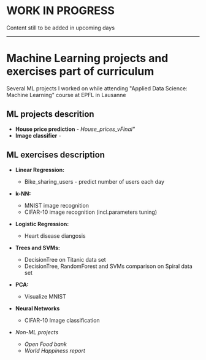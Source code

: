 # WORK IN PROGRESS
Content still to be added in upcoming days
***

# Machine Learning projects and exercises part of curriculum
Several ML projects I worked on while attending "Applied Data Science: Machine Learning" course at EPFL in Lausanne

## ML projects descrition
* **House price prediction** - *House_prices_vFinal"*
* **Image classifier** - 

## ML exercises description
* **Linear Regression:**
  * Bike_sharing_users - predict number of users each day
* **k-NN:**
  * MNIST image recognition
  * CIFAR-10 image recognition (incl.parameters tuning)
* **Logistic Regression:**
  * Heart disease diangosis
* **Trees and SVMs:**
  * DecisionTree on Titanic data set
  * DecisionTree, RandomForest and SVMs comparison on Spiral data set
* **PCA:**
  * Visualize MNIST
* **Neural Networks**
  * CIFAR-10 Image classification

* *Non-ML projects*
  * *Open Food bank*
  * *World Happiness report*
